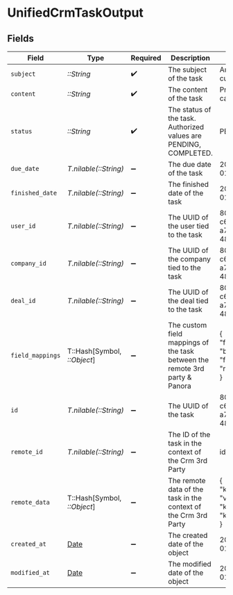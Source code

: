 # UnifiedCrmTaskOutput


## Fields

| Field                                                                       | Type                                                                        | Required                                                                    | Description                                                                 | Example                                                                     |
| --------------------------------------------------------------------------- | --------------------------------------------------------------------------- | --------------------------------------------------------------------------- | --------------------------------------------------------------------------- | --------------------------------------------------------------------------- |
| `subject`                                                                   | *::String*                                                                  | :heavy_check_mark:                                                          | The subject of the task                                                     | Answer customers                                                            |
| `content`                                                                   | *::String*                                                                  | :heavy_check_mark:                                                          | The content of the task                                                     | Prepare email campaign                                                      |
| `status`                                                                    | *::String*                                                                  | :heavy_check_mark:                                                          | The status of the task. Authorized values are PENDING, COMPLETED.           | PENDING                                                                     |
| `due_date`                                                                  | *T.nilable(::String)*                                                       | :heavy_minus_sign:                                                          | The due date of the task                                                    | 2024-10-01T12:00:00Z                                                        |
| `finished_date`                                                             | *T.nilable(::String)*                                                       | :heavy_minus_sign:                                                          | The finished date of the task                                               | 2024-10-01T12:00:00Z                                                        |
| `user_id`                                                                   | *T.nilable(::String)*                                                       | :heavy_minus_sign:                                                          | The UUID of the user tied to the task                                       | 801f9ede-c698-4e66-a7fc-48d19eebaa4f                                        |
| `company_id`                                                                | *T.nilable(::String)*                                                       | :heavy_minus_sign:                                                          | The UUID of the company tied to the task                                    | 801f9ede-c698-4e66-a7fc-48d19eebaa4f                                        |
| `deal_id`                                                                   | *T.nilable(::String)*                                                       | :heavy_minus_sign:                                                          | The UUID of the deal tied to the task                                       | 801f9ede-c698-4e66-a7fc-48d19eebaa4f                                        |
| `field_mappings`                                                            | T::Hash[Symbol, *::Object*]                                                 | :heavy_minus_sign:                                                          | The custom field mappings of the task between the remote 3rd party & Panora | {<br/>"fav_dish": "broccoli",<br/>"fav_color": "red"<br/>}                  |
| `id`                                                                        | *T.nilable(::String)*                                                       | :heavy_minus_sign:                                                          | The UUID of the task                                                        | 801f9ede-c698-4e66-a7fc-48d19eebaa4f                                        |
| `remote_id`                                                                 | *T.nilable(::String)*                                                       | :heavy_minus_sign:                                                          | The ID of the task in the context of the Crm 3rd Party                      | id_1                                                                        |
| `remote_data`                                                               | T::Hash[Symbol, *::Object*]                                                 | :heavy_minus_sign:                                                          | The remote data of the task in the context of the Crm 3rd Party             | {<br/>"key1": "value1",<br/>"key2": 42,<br/>"key3": true<br/>}              |
| `created_at`                                                                | [Date](https://ruby-doc.org/stdlib-2.6.1/libdoc/date/rdoc/Date.html)        | :heavy_minus_sign:                                                          | The created date of the object                                              | 2024-10-01T12:00:00Z                                                        |
| `modified_at`                                                               | [Date](https://ruby-doc.org/stdlib-2.6.1/libdoc/date/rdoc/Date.html)        | :heavy_minus_sign:                                                          | The modified date of the object                                             | 2024-10-01T12:00:00Z                                                        |
